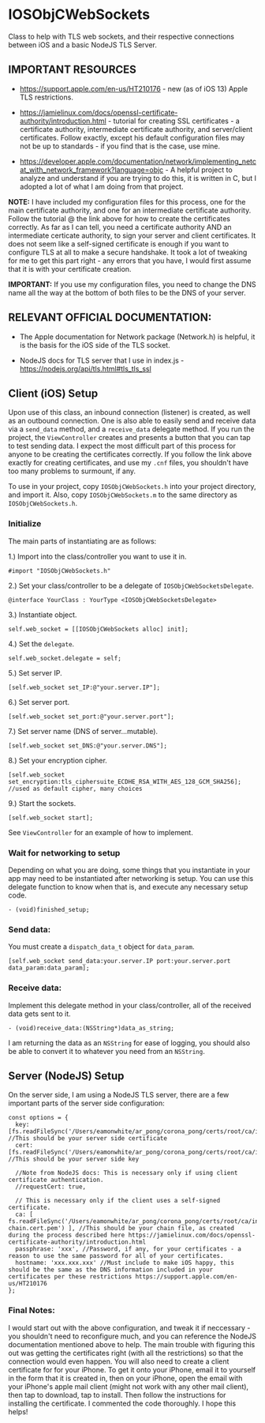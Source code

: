 <h1>IOSObjCWebSockets</h1>

Class to help with TLS web sockets, and their respective connections between iOS and a basic NodeJS TLS Server.

<h2>IMPORTANT RESOURCES</h2>

  - https://support.apple.com/en-us/HT210176 - new (as of iOS 13) Apple TLS restrictions.

  - https://jamielinux.com/docs/openssl-certificate-authority/introduction.html - tutorial for creating SSL certificates - a certificate authority, intermediate certificate authority, and server/client certificates. Follow exactly, except his default configuration files may not be up to standards - if you find that is the case, use mine.

  - https://developer.apple.com/documentation/network/implementing_netcat_with_network_framework?language=objc - A helpful project to analyze and understand if you are trying to do this, it is written in C, but I adopted a lot of what I am doing from that project.

**NOTE:** I have included my configuration files for this process, one for the main certificate authority, and one for an intermediate certificate authority. Follow the tutorial @ the link above for how to create the certificates correctly. As far as I can tell, you need a certificate authority AND an intermediate certicate authority, to sign your server and client certificates. It does not seem like a self-signed certificate is enough if you want to configure TLS at all to make a secure handshake. It took a lot of tweaking for me to get this part right - any errors that you have, I would first assume that it is with your certificate creation.

**IMPORTANT:** If you use my configuration files, you need to change the DNS name all the way at the bottom of both files to be the DNS of your server.

<h2>RELEVANT OFFICIAL DOCUMENTATION:</h2>

  - The Apple documentation for Network package (Network.h) is helpful, it is the basis for the iOS side of the TLS socket.
  
  - NodeJS docs for TLS server that I use in index.js - https://nodejs.org/api/tls.html#tls_tls_ssl

<h2>Client (iOS) Setup</h2>

Upon use of this class, an inbound connection (listener) is created, as well as an outbound connection. One is also able to easily send and receive data via a `send_data` method, and a `receive_data` delegate method. If you run the project, the `ViewController` creates and presents a button that you can tap to test sending data. I expect the most difficult part of this process for anyone to be creating the certificates correctly. If you follow the link above exactly for creating certificates, and use my `.cnf` files, you shouldn't have too many problems to surmount, if any.

To use in your project, copy `IOSObjCWebSockets.h` into your project directory, and import it. Also, copy `IOSObjCWebSockets.m` to the same directory as `IOSObjCWebSockets.h`. 

<h3>Initialize</h3>

The main parts of instantiating are as follows:

1.) Import into the class/controller you want to use it in.

    #import "IOSObjCWebSockets.h"

2.) Set your class/controller to be a delegate of `IOSObjCWebSocketsDelegate`.

    @interface YourClass : YourType <IOSObjCWebSocketsDelegate>

3.) Instantiate object.

    self.web_socket = [[IOSObjCWebSockets alloc] init];

4.) Set the `delegate`.

    self.web_socket.delegate = self;

5.) Set server IP.

    [self.web_socket set_IP:@"your.server.IP"];

6.) Set server port.

    [self.web_socket set_port:@"your.server.port"];

7.) Set server name (DNS of server...mutable).

    [self.web_socket set_DNS:@"your.server.DNS"];

8.) Set your encryption cipher.

    [self.web_socket set_encryption:tls_ciphersuite_ECDHE_RSA_WITH_AES_128_GCM_SHA256]; //used as default cipher, many choices

9.) Start the sockets.

    [self.web_socket start];

See `ViewController` for an example of how to implement.

<h3>Wait for networking to setup</h3>

Depending on what you are doing, some things that you instantiate in your app may need to be instantiated after networking is setup. You can use this delegate function to know when that is, and execute any necessary setup code.

    - (void)finished_setup;

<h3>Send data:</h3>

You must create a `dispatch_data_t` object for `data_param`.

    [self.web_socket send_data:your.server.IP port:your.server.port data_param:data_param];

<h3>Receive data:</h3>

Implement this delegate method in your class/controller, all of the received data gets sent to it.

    - (void)receive_data:(NSString*)data_as_string;

I am returning the data as an `NSString` for ease of logging, you should also be able to convert it to whatever you need from an `NSString`.

<h2>Server (NodeJS) Setup</h2>

On the server side, I am using a NodeJS TLS server, there are a few important parts of the server side configuration:

    const options = {
      key: [fs.readFileSync('/Users/eamonwhite/ar_pong/corona_pong/certs/root/ca/intermediate/private/server.key.pem')], //This should be your server side certificate
      cert: [fs.readFileSync('/Users/eamonwhite/ar_pong/corona_pong/certs/root/ca/intermediate/certs/server.cert.pem')], //This should be your server side key

      //Note from NodeJS docs: This is necessary only if using client certificate authentication.
      //requestCert: true,

      // This is necessary only if the client uses a self-signed certificate.
      ca: [ fs.readFileSync('/Users/eamonwhite/ar_pong/corona_pong/certs/root/ca/intermediate/certs/ca-chain.cert.pem') ], //This should be your chain file, as created during the process described here https://jamielinux.com/docs/openssl-certificate-authority/introduction.html
      passphrase: 'xxx', //Password, if any, for your certificates - a reason to use the same password for all of your certificates.
      hostname: 'xxx.xxx.xxx' //Must include to make iOS happy, this should be the same as the DNS information included in your certificates per these restrictions https://support.apple.com/en-us/HT210176
    };

<h3>Final Notes:</h3>

I would start out with the above configuration, and tweak it if neccessary - you shouldn't need to reconfigure much, and you can reference the NodeJS documentation mentioned above to help. The main trouble with figuring this out was getting the certificates right (with all the restrictions) so that the connection would even happen. You will also need to create a client certificate for for your iPhone. To get it onto your iPhone, email it to yourself in the form that it is created in, then on your iPhone, open the email with your iPhone's apple mail client (might not work with any other mail client), then tap to download, tap to install. Then follow the instructions for installing the certificate.  I commented the code thoroughly. I hope this helps! 